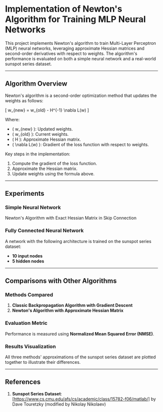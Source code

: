 # Implementation of Newton's Algorithm for Training MLP Neural Networks

This project implements Newton's algorithm to train Multi-Layer Perceptron (MLP) neural networks, leveraging approximate Hessian matrices and second-order derivatives with respect to weights. The algorithm's performance is evaluated on both a simple neural network and a real-world sunspot series dataset.

---

## Algorithm Overview

Newton's algorithm is a second-order optimization method that updates the weights as follows:

\[
w_{new} = w_{old} - H^{-1} \nabla L(w)
\]

Where:
- \( w_{new} \): Updated weights.
- \( w_{old} \): Current weights.
- \( H \): Approximate Hessian matrix.
- \( \nabla L(w) \): Gradient of the loss function with respect to weights.

Key steps in the implementation:
1. Compute the gradient of the loss function.
2. Approximate the Hessian matrix.
3. Update weights using the formula above.

---

## Experiments

### Simple Neural Network
Newton's Algorithm with Exact Hessian Matrix in Skip Connection

### Fully Connected Neural Network
A network with the following architecture is trained on the sunspot series dataset:
- **10 input nodes**
- **5 hidden nodes**

---

## Comparisons with Other Algorithms

### Methods Compared
1. **Classic Backpropagation Algorithm with Gradient Descent**
2. **Newton's Algorithm with Approximate Hessian Matrix**

### Evaluation Metric
Performance is measured using **Normalized Mean Squared Error (NMSE)**.

### Results Visualization
All three methods' approximations of the sunspot series dataset are plotted together to illustrate their differences.

---

## References

1. **Sunspot Series Dataset**:  
   [https://www.cs.cmu.edu/afs/cs/academic/class/15782-f06/matlab/] by Dave Touretzky (modified by Nikolay Nikolaev)
